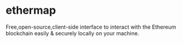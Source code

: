 # ethermap
Free,open-source,client-side interface to interact with the Ethereum blockchain easily &amp; securely locally on your machine. 
